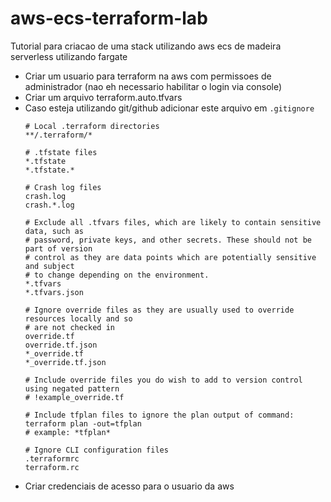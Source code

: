 # aws-ecs-terraform-lab

Tutorial para criacao de uma stack utilizando aws ecs de madeira serverless utilizando fargate

- Criar um usuario para terraform na aws com permissoes de administrador (nao eh necessario habilitar o login via console)
- Criar um arquivo terraform.auto.tfvars
- Caso esteja utilizando git/github adicionar este arquivo em `.gitignore`
  ```
  # Local .terraform directories
  **/.terraform/*

  # .tfstate files
  *.tfstate
  *.tfstate.*

  # Crash log files
  crash.log
  crash.*.log

  # Exclude all .tfvars files, which are likely to contain sensitive data, such as
  # password, private keys, and other secrets. These should not be part of version 
  # control as they are data points which are potentially sensitive and subject 
  # to change depending on the environment.
  *.tfvars
  *.tfvars.json

  # Ignore override files as they are usually used to override resources locally and so
  # are not checked in
  override.tf
  override.tf.json
  *_override.tf
  *_override.tf.json

  # Include override files you do wish to add to version control using negated pattern
  # !example_override.tf

  # Include tfplan files to ignore the plan output of command: terraform plan -out=tfplan
  # example: *tfplan*

  # Ignore CLI configuration files
  .terraformrc
  terraform.rc
  ```
- Criar credenciais de acesso para o usuario da aws
